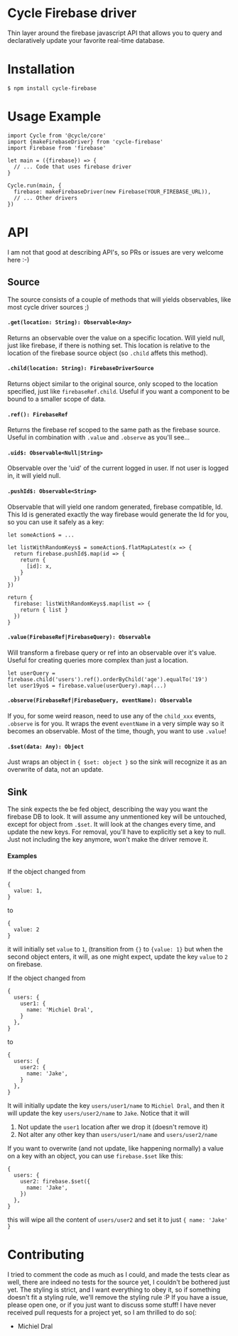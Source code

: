 # Cycle Firebase driver

Thin layer around the firebase javascript API that allows you to query and
declaratively update your favorite real-time database.

# Installation

```
$ npm install cycle-firebase
```

# Usage Example

```
import Cycle from '@cycle/core'
import {makeFirebaseDriver} from 'cycle-firebase'
import Firebase from 'firebase'

let main = ({firebase}) => {
  // ... Code that uses firebase driver
}

Cycle.run(main, {
  firebase: makeFirebaseDriver(new Firebase(YOUR_FIREBASE_URL)),
  // ... Other drivers
})

```

# API

I am not that good at describing API's, so PRs or issues are very welcome here :-)

## Source
The source consists of a couple of methods that will yields observables,
like most cycle driver sources ;)

#### `.get(location: String): Observable<Any>`
Returns an observable over the value on a specific location.
Will yield null, just like firebase, if there is nothing set.
This location is relative to the location of the firebase source
object (so `.child` affets this method).

#### `.child(location: String): FirebaseDriverSource`
Returns object similar to the original source, only scoped
to the location specified, just like `firebaseRef.child`.
Useful if you want a component to be bound to a smaller scope of data.

#### `.ref(): FirebaseRef`
Returns the firebase ref scoped to the same path as the firebase source.
Useful in combination with `.value` and `.observe` as you'll see...

#### `.uid$: Observable<Null|String>`
Observable over the 'uid' of the current logged in user. If not user is
logged in, it will yield null.

#### `.pushId$: Observable<String>`
Observable that will yield one random generated, firebase compatible, Id.
This Id is generated exactly the way firebase would generate the Id for you,
so you can use it safely as a key:

```
let someAction$ = ...

let listWithRandomKeys$ = someAction$.flatMapLatest(x => {
  return firebase.pushId$.map(id => {
    return {
      [id]: x,
    }
  })
})

return {
  firebase: listWithRandomKeys$.map(list => {
    return { list }
  })
}
```

#### `.value(FirebaseRef|FirebaseQuery): Observable`
Will transform a firebase query or ref into an observable over it's
value. Useful for creating queries more complex than just a location.

```
let userQuery = firebase.child('users').ref().orderByChild('age').equalTo('19')
let user19yo$ = firebase.value(userQuery).map(...)
```

#### `.observe(FirebaseRef|FirebaseQuery, eventName): Observable`
If you, for some weird reason, need to use any of the `child_xxx` events,
`.observe` is for you. It wraps the event `eventName` in a very simple way
so it becomes an observable. Most of the time, though, you want to use `.value`!

#### `.$set(data: Any): Object`
Just wraps an object in `{ $set: object }` so the sink will
recognize it as an overwrite of data, not an update.

## Sink
The sink expects the be fed object, describing the way you want the firebase DB to look.
It will assume any unmentioned key will be untouched, except for object from `.$set`.
It will look at the changes every time, and update the new keys.
For removal, you'll have to explicitly set a key to null. Just not including the
key anymore, won't make the driver remove it.

#### Examples
If the object changed from
```
{
  value: 1,
}
```
to
```
{
  value: 2
}
```

it will initially set `value` to `1`, (transition from `{}` to `{value: 1}` but
when the second object enters, it will, as one might expect, update the key
`value` to `2` on firebase.


If the object changed from
```
{
  users: {
    user1: {
      name: 'Michiel Dral',
    }
  },
}
```
to
```
{
  users: {
    user2: {
      name: 'Jake',
    }
  },
}
```

It will initially update the key `users/user1/name` to `Michiel Dral`, and then it
will update the key `users/user2/name` to `Jake`. Notice that it will
1. Not update the `user1` location after we drop it (doesn't remove it)
2. Not alter any other key than `users/user1/name` and `users/user2/name`

If you want to overwrite (and not update, like happening normally) a value on
a key with an object, you can use `firebase.$set` like this:

```
{
  users: {
    user2: firebase.$set({
      name: 'Jake',
    })
  },
}
```

this will wipe all the content of `users/user2` and set it to just `{ name: 'Jake' }`


# Contributing

I tried to comment the code as much as I could, and made the tests clear as well,
there are indeed no tests for the source yet, I couldn't be bothered just yet.
The styling is strict, and I want everything to obey it, so if something doesn't
fit a styling rule, we'll remove the styling rule :P
If you have a issue, please open one, or if you just want to discuss some stuff!
I have never received pull requests for a project yet, so I am thrilled to do so(:

- Michiel Dral
